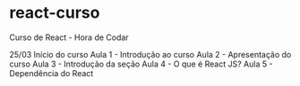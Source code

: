# react-curso
 Curso de React - Hora de Codar

25/03
Início do curso
Aula 1 - Introdução ao curso
Aula 2 - Apresentação do curso
Aula 3 - Introdução da seção
Aula 4 - O que é React JS?
Aula 5 - Dependência do React
